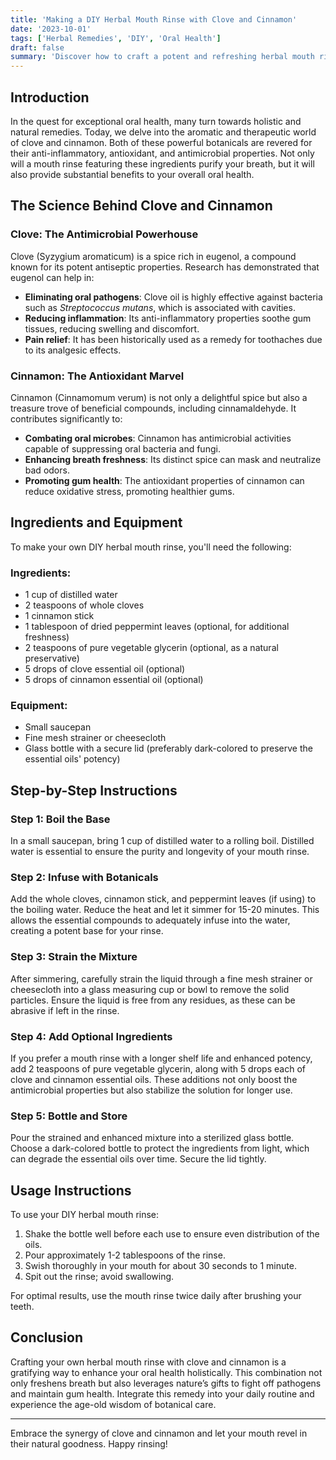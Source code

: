 ```yaml
---
title: 'Making a DIY Herbal Mouth Rinse with Clove and Cinnamon'
date: '2023-10-01'
tags: ['Herbal Remedies', 'DIY', 'Oral Health']
draft: false
summary: 'Discover how to craft a potent and refreshing herbal mouth rinse using the natural antiseptic properties of clove and cinnamon. Perfect for enhancing oral hygiene and freshening your breath.'
---
```


## Introduction

In the quest for exceptional oral health, many turn towards holistic and natural remedies. Today, we delve into the aromatic and therapeutic world of clove and cinnamon. Both of these powerful botanicals are revered for their anti-inflammatory, antioxidant, and antimicrobial properties. Not only will a mouth rinse featuring these ingredients purify your breath, but it will also provide substantial benefits to your overall oral health.

## The Science Behind Clove and Cinnamon

### Clove: The Antimicrobial Powerhouse

Clove (Syzygium aromaticum) is a spice rich in eugenol, a compound known for its potent antiseptic properties. Research has demonstrated that eugenol can help in:

- **Eliminating oral pathogens**: Clove oil is highly effective against bacteria such as _Streptococcus mutans_, which is associated with cavities.
- **Reducing inflammation**: Its anti-inflammatory properties soothe gum tissues, reducing swelling and discomfort.
- **Pain relief**: It has been historically used as a remedy for toothaches due to its analgesic effects.

### Cinnamon: The Antioxidant Marvel

Cinnamon (Cinnamomum verum) is not only a delightful spice but also a treasure trove of beneficial compounds, including cinnamaldehyde. It contributes significantly to:

- **Combating oral microbes**: Cinnamon has antimicrobial activities capable of suppressing oral bacteria and fungi.
- **Enhancing breath freshness**: Its distinct spice can mask and neutralize bad odors.
- **Promoting gum health**: The antioxidant properties of cinnamon can reduce oxidative stress, promoting healthier gums.

## Ingredients and Equipment

To make your own DIY herbal mouth rinse, you'll need the following:

### Ingredients:

- 1 cup of distilled water
- 2 teaspoons of whole cloves
- 1 cinnamon stick
- 1 tablespoon of dried peppermint leaves (optional, for additional freshness)
- 2 teaspoons of pure vegetable glycerin (optional, as a natural preservative)
- 5 drops of clove essential oil (optional)
- 5 drops of cinnamon essential oil (optional)

### Equipment:

- Small saucepan
- Fine mesh strainer or cheesecloth
- Glass bottle with a secure lid (preferably dark-colored to preserve the essential oils' potency)

## Step-by-Step Instructions

### Step 1: Boil the Base

In a small saucepan, bring 1 cup of distilled water to a rolling boil. Distilled water is essential to ensure the purity and longevity of your mouth rinse.

### Step 2: Infuse with Botanicals

Add the whole cloves, cinnamon stick, and peppermint leaves (if using) to the boiling water. Reduce the heat and let it simmer for 15-20 minutes. This allows the essential compounds to adequately infuse into the water, creating a potent base for your rinse.

### Step 3: Strain the Mixture

After simmering, carefully strain the liquid through a fine mesh strainer or cheesecloth into a glass measuring cup or bowl to remove the solid particles. Ensure the liquid is free from any residues, as these can be abrasive if left in the rinse.

### Step 4: Add Optional Ingredients

If you prefer a mouth rinse with a longer shelf life and enhanced potency, add 2 teaspoons of pure vegetable glycerin, along with 5 drops each of clove and cinnamon essential oils. These additions not only boost the antimicrobial properties but also stabilize the solution for longer use.

### Step 5: Bottle and Store

Pour the strained and enhanced mixture into a sterilized glass bottle. Choose a dark-colored bottle to protect the ingredients from light, which can degrade the essential oils over time. Secure the lid tightly.

## Usage Instructions

To use your DIY herbal mouth rinse:

1. Shake the bottle well before each use to ensure even distribution of the oils.
2. Pour approximately 1-2 tablespoons of the rinse.
3. Swish thoroughly in your mouth for about 30 seconds to 1 minute.
4. Spit out the rinse; avoid swallowing.

For optimal results, use the mouth rinse twice daily after brushing your teeth.

## Conclusion

Crafting your own herbal mouth rinse with clove and cinnamon is a gratifying way to enhance your oral health holistically. This combination not only freshens breath but also leverages nature’s gifts to fight off pathogens and maintain gum health. Integrate this remedy into your daily routine and experience the age-old wisdom of botanical care.

---

Embrace the synergy of clove and cinnamon and let your mouth revel in their natural goodness. Happy rinsing!